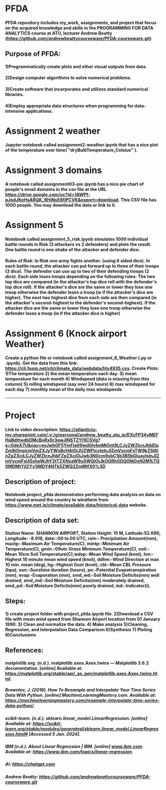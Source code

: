# PFDA
#### PFDA repository includes my_work, assignments, and project that focus on the acquired knowledge and skills in the PROGRAMMING FOR DATA ANALYTICS course at ATU, lecturer Andrew Beatty (https://github.com/andrewbeattycourseware/PFDA-courseware.git)

## Purpose of PFDA: 
#### 1)Programmatically create plots and other visual outputs from data.
#### 2)Design computer algorithms to solve numerical problems.
#### 3)Create software that incorporates and utilizes standard numerical libraries.
#### 4)Employ appropriate data structures when programming for data-intensive applications.

# Assignment 2 weather
#### Jupyter notebook called assignment2-weather.ipynb that has a nice plot of the temperature over time( "dryBulbTemperature_Celsius" ). 

# Assignment 3 domains
#### A notebook called assignment03-pie.ipynb has a nice pie chart of people's email domains in the csv file at the URL https://drive.google.com/uc?id=1AWPf-pJodJKeHsARQK_RHiNsE8fjPCVK&export=download. This CSV file has 1000 people. You may download the data or link to it.

# Assignment 5
#### Notebook called assignment_5_risk.ipynb simulates 1000 individual battle rounds in Risk (3 attackers vs 2 defenders) and plots the result. One battle round is one shake of the attacker and defender dice.
#### Rules of Risk: In Risk one army fights another. (using 6 sided dice). In each battle round, the attacker can put forward up to three of their troops (3 dice). The defender can use up to two of their defending troops (2 dice). Each side loses troops depending on the following rules: The two top dice are compared (ie the attacker's top dice roll with the defender's top dice roll). If the attacker's dice are the same or lower they lose one troop otherwise the defender loses a troop (ie if the attacker's dice are higher). The next two highest dice from each side are then compared (ie the attacker's second-highest to the defender's second-highest). If the attacker dice are the same or lower they lose one troop otherwise the defender loses a troop (ie if the attacker dice is higher)

# Assignment 6 (Knock airport Weather)
#### Create a python file or notebook called assignment_6_Weather (.py or .ipynb). Get the data from this link: https://cli.fusio.net/cli/climate_data/webdata/hly4935.csv. Create Plots: 1)The temperature 2) the mean temperature each day. 3) mean temperature for each month 4) Windspeed (data is missing from this column) 5) rolling windspeed (say over 24 hours) 6) max windspeed for each day 7) monthly mean of the daily max windspeeds
-------------------------------------------

# Project

#### Link to video description: https://atlantictu-my.sharepoint.com/:v:/g/personal/andrew_beatty_atu_ie/EXcFP34yMEFHqBdthedbDMcBoRx0r3owJlNSTZYl1ICSVg?e=GdeX7U&nav=eyJwbGF5YmFja09wdGlvbnMiOnt9LCJyZWZlcnJhbEluZm8iOnsicmVmZXJyYWxBcHAiOiJUZWFtcyIsInJlZmVycmFsTW9kZSI6InZpZXciLCJyZWZlcnJhbFZpZXciOiJwb3N0cm9sbC1jb3B5bGluayIsInJlZmVycmFsUGxheWJhY2tTZXNzaW9uSWQiOiJkOGRhODQ0Ni0xN2M1LTQ0MDMtYjI2Yy1jMDY4NTk5ZWQ2ZmMifX0%3D

## Description of project:
#### Notebook project_pfda demonstrates performing data analysis on data on wind speed around the country to windfarm from https://www.met.ie/climate/available-data/historical-data website.

## Description of data set:
#### Station Name: SHANNON AIRPORT, Station Height: 15 M, Latitude:52.690, Longitude: -8.918, date:-00 to 00 UTC, rain:- Precipitation Amount(mm), maxtp:-Maximum Air Temperature(C), mintp:-Minimum  Air Temperature(C), gmin:-09utc Grass Minimum Temperature(C), soil:-Mean 10cm Soil Temperature(C),wdsp:-Mean Wind Speed (knot), hm:- Highest 10 minute mean wind speed (knot), ddhm:-Wind Direction at max 10 min. mean (deg), hg:-Highest Gust (knot), cbl:-Mean CBL Pressure (hpa), sun:-Sunshine duration (hours), pe:-Potential Evapotranspiration (mm), evap:-Evaporation (mm), smd_wd:-Soil Moisture Deficits(mm) well drained, smd_md:-Soil Moisture Deficits(mm) moderately drained, smd_pd:-Soil Moisture Deficits(mm) poorly drained, ind:-Indicator(i).

## Steps: 
#### 1) create project folder with project_pfda.ipynb file. 2)Download a CSV file with mean wind speed from Shannon Airport location from 01 January 1990. 3) Clean and normalize the data. 4) Make analysis 5)Cleaning, Regression, and Interpolation Data Comparison 6)Synthesis 7) Ploting 8)Conclusions

## References:
#### matplotlib.org. (n.d.). matplotlib.axes.Axes.twinx — Matplotlib 3.6.2 documentation. [online] Available at: https://matplotlib.org/stable/api/_as_gen/matplotlib.axes.Axes.twinx.html.
##### Brownlee, J. (2016). How To Resample and Interpolate Your Time Series Data With Python. [online] MachineLearningMastery.com. Available at: https://machinelearningmastery.com/resample-interpolate-time-series-data-python/.
##### scikit-learn. (n.d.). sklearn.linear_model.LinearRegression. [online] Available at: https://scikit-learn.org/stable/modules/generated/sklearn.linear_model.LinearRegression.html# [Accessed 5 Jan. 2024].
##### IBM (n.d.). About Linear Regression | IBM. [online] www.ibm.com. Available at: https://www.ibm.com/topics/linear-regression.
##### AI: https://chatgpt.com
##### Andrew Beatty: https://github.com/andrewbeattycourseware/PFDA-courseware.git



